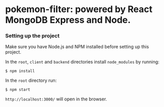# pokemon-filter: powered by React MongoDB Express and Node.


### Setting up the project
Make sure you have Node.js and NPM installed before setting up this project.

In the `root`, `client` and `backend` directories install `node_modules` by running:

```
$ npm install
```

In the `root` directory run:

```
$ npm start
```

`http://localhost:3000/` will open in the browser.




